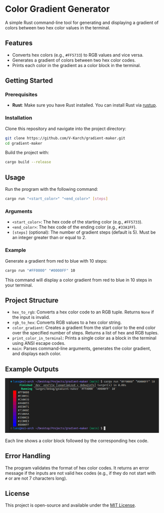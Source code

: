 # Color Gradient Generator

A simple Rust command-line tool for generating and displaying a gradient of colors between two hex color values in the terminal.

## Features

- Converts hex colors (e.g., `#FF5733`) to RGB values and vice versa.
- Generates a gradient of colors between two hex color codes.
- Prints each color in the gradient as a color block in the terminal.

## Getting Started

### Prerequisites

- **Rust**: Make sure you have Rust installed. You can install Rust via [rustup](https://rustup.rs/).

### Installation

Clone this repository and navigate into the project directory:

```bash
git clone https://github.com/V-Karch/gradient-maker.git
cd gradient-maker
```

Build the project with:

```bash
cargo build --release
```

## Usage

Run the program with the following command:

```bash
cargo run "<start_color>" "<end_color>" [steps]
```

### Arguments

- `<start_color>`: The hex code of the starting color (e.g., `#FF5733`).
- `<end_color>`: The hex code of the ending color (e.g., `#33A1FF`).
- `[steps]` (optional): The number of gradient steps (default is 5). Must be an integer greater than or equal to 2.

### Example

Generate a gradient from red to blue with 10 steps:

```bash
cargo run "#FF0000" "#0000FF" 10
```

This command will display a color gradient from red to blue in 10 steps in your terminal.

## Project Structure

- `hex_to_rgb`: Converts a hex color code to an RGB tuple. Returns `None` if the input is invalid.
- `rgb_to_hex`: Converts RGB values to a hex color string.
- `color_gradient`: Creates a gradient from the start color to the end color over the specified number of steps. Returns a list of hex and RGB tuples.
- `print_color_in_terminal`: Prints a single color as a block in the terminal using ANSI escape codes.
- `main`: Parses command-line arguments, generates the color gradient, and displays each color.

## Example Outputs

![Example Image](https://raw.githubusercontent.com/V-Karch/gradient-maker/refs/heads/main/images/Example.png)


Each line shows a color block followed by the corresponding hex code.

## Error Handling

The program validates the format of hex color codes. It returns an error message if the inputs are not valid hex codes (e.g., if they do not start with `#` or are not 7 characters long).

## License

This project is open-source and available under the [MIT License](LICENSE).
